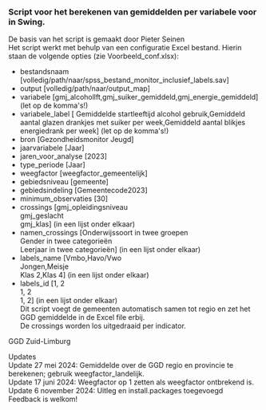### Script voor het berekenen van gemiddelden per variabele voor in Swing.
De basis van het script is gemaakt door Pieter Seinen  
Het script werkt met behulp van een configuratie Excel bestand. Hierin staan de volgende opties (zie Voorbeeld_conf.xlsx):  
- bestandsnaam	[volledig/path/naar/spss_bestand_monitor_inclusief_labels.sav]
- output [volledig/path/naar/output_map]	
- variabele	[gmj_alcohollft,gmj_suiker_gemiddeld,gmj_energie_gemiddeld] (let op de komma's!)
- variabele_label	[	Gemiddelde startleeftijd alcohol gebruik,Gemiddeld aantal glazen drankjes met suiker per week,Gemiddeld aantal blikjes energiedrank per week] (let op de komma's!)
- bron [Gezondheidsmonitor Jeugd]	
- jaarvariabele	[Jaar] 
- jaren_voor_analyse [2023]	
- type_periode [Jaar]	
- weegfactor [weegfactor_gemeentelijk]	
- gebiedsniveau	[gemeente] 
- gebiedsindeling	[Gemeentecode2023]
- minimum_observaties	[30]
- crossings	[gmj_opleidingsniveau  
             gmj_geslacht  
             gmj_klas] (in een lijst onder elkaar)  
- namen_crossings	[Onderwijssoort in twee groepen  
                    Gender in twee categorieën  
                    Leerjaar in twee categorieën] (in een lijst onder elkaar)  
 - labels_name	[Vmbo,Havo/Vwo  
               Jongen,Meisje  
               Klas 2,Klas 4] (in een lijst onder elkaar)  
 - labels_id [1, 2  
              1, 2  
              1, 2] (in een lijst onder elkaar)  
Dit script voegt de gemeenten automatisch samen tot regio en zet het GGD gemiddelde in de Excel file erbij.  
De crossings worden los uitgedraaid per indicator.

GGD Zuid-Limburg  
 
Updates  
 Update 27 mei 2024: Gemiddelde over de GGD regio en provincie te berekenen; gebruik weegfactor_landelijk.  
 Update 17 juni 2024: Weegfactor op 1 zetten als weegfactor ontbrekend is.  
 Update 6 november 2024: Uitleg en install.packages toegevoegd   
Feedback is welkom!  
